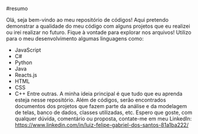 #resumo

Olá, seja bem-vindo ao meu repositório de códigos!
Aqui pretendo demonstrar a qualidade do meu código com alguns projetos que eu realizei ou irei realizar no futuro.
Fique à vontade para explorar nos arquivos!
Utilizo para o meu desenvolvimento algumas linguagens como:
- JavaScript
- C#
- Python
- Java
- Reacts.js
- HTML
- CSS
- C++
Entre outras.
A minha ideia principal é que tudo que eu aprenda esteja nesse repositório.
Além de códigos, serão encontrados documentos dos projetos que fazem parte da análise e da modelagem de telas, banco de dados, classes utilizadas, etc.
Espero que goste, com qualquer dúvida, comentário ou proposta, contate-me em meu LinkedIn:
https://www.linkedin.com/in/luiz-felipe-gabriel-dos-santos-81a1ba222/
